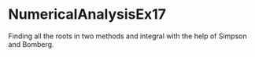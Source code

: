 # NumericalAnalysisEx17
Finding all the roots in two methods and integral with the help of Simpson and Bomberg.
